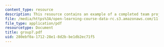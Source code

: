 ```yaml
---
content_type: resource
description: This resource contains an example of a completed team project.
file: /media/https%3A/open-learning-course-data-rc.s3.amazonaws.com/11-914-planning-communication-spring-2007/280ebf0a171228e18d2bbe1db2ec71f5_group7.pdf
file_type: application/pdf
resourcetype: Document
title: group7.pdf
uid: 280ebf0a-1712-28e1-8d2b-be1db2ec71f5
---
```

